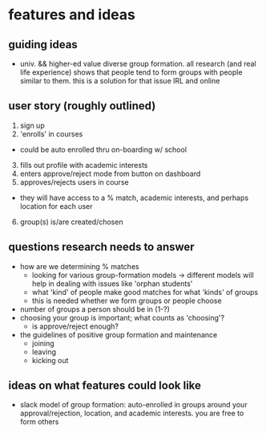 # features and ideas

## guiding ideas
* univ. && higher-ed value diverse group formation. all research (and real life
 experience) shows that people tend to form groups with people similar to them.
 this is a solution for that issue IRL and online

## user story (roughly outlined)
1. sign up
2. 'enrolls' in courses
  * could be auto enrolled thru on-boarding w/ school
3. fills out profile with academic interests
4. enters approve/reject mode from button on dashboard
5. approves/rejects users in course
  * they will have access to a % match, academic interests, and perhaps location
   for each user
6. group(s) is/are created/chosen

## questions research needs to answer
* how are we determining % matches
  * looking for various group-formation models -> different models will help
   in dealing with issues like 'orphan students'
  * what 'kind' of people make good matches for what 'kinds' of groups
  * this is needed whether we form groups or people choose
* number of groups a person should be in (1-?)
* choosing your group is important; what counts as 'choosing'?
  * is approve/reject enough?
* the guidelines of positive group formation and maintenance
  * joining
  * leaving
  * kicking out


## ideas on what features could look like
* slack model of group formation: auto-enrolled in groups around your
 approval/rejection, location, and academic interests. you are free to form
 others

